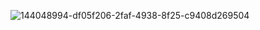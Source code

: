 
![144048994-df05f206-2faf-4938-8f25-c9408d269504](https://user-images.githubusercontent.com/94304445/144065464-59e1aff9-07a7-45ce-a61e-0e6d4079277b.gif)
